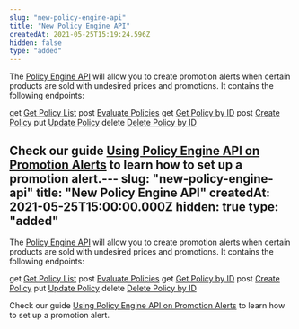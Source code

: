 ```yaml
---
slug: "new-policy-engine-api"
title: "New Policy Engine API"
createdAt: 2021-05-25T15:19:24.596Z
hidden: false
type: "added"
---
```


The [Policy Engine API](https://developers.vtex.com/vtex-rest-api/reference/policy-engine-api-overview) will allow you to create promotion alerts when certain products are sold with undesired prices and promotions. It contains the following endpoints:

<span class="api pg-type type-get">get</span> [Get Policy List](https://developers.vtex.com/vtex-rest-api/reference/policy#policy_list)
<span class="api pg-type type-post">post</span> [Evaluate Policies](https://developers.vtex.com/vtex-rest-api/reference/policy#policy_evaluate)
<span class="api pg-type type-get">get</span> [Get Policy by ID](https://developers.vtex.com/vtex-rest-api/reference/policy#policy_get)
<span class="api pg-type type-post">post</span> [Create Policy](https://developers.vtex.com/vtex-rest-api/reference/policy#policy_createorupdate)
<span class="api pg-type type-put">put</span> [Update Policy](https://developers.vtex.com/vtex-rest-api/reference/policy#put_api-policy-engine-policies-id)
<span class="api pg-type type-delete">delete</span> [Delete Policy by ID](https://developers.vtex.com/vtex-rest-api/reference/policy#policy_delete)

Check our guide [Using Policy Engine API on Promotion Alerts](https://developers.vtex.com/vtex-rest-api/docs/using-policy-engine-api-on-promotion-alerts) to learn how to set up a promotion alert.---
slug: "new-policy-engine-api"
title: "New Policy Engine API"
createdAt: 2021-05-25T15:00:00.000Z
hidden: true
type: "added"
---

The [Policy Engine API](https://developers.vtex.com/vtex-rest-api/reference/policy-engine-api-overview) will allow you to create promotion alerts when certain products are sold with undesired prices and promotions. It contains the following endpoints:

<span class="api pg-type type-get">get</span> [Get Policy List](https://developers.vtex.com/vtex-rest-api/reference/policy#policy_list)
<span class="api pg-type type-post">post</span> [Evaluate Policies](https://developers.vtex.com/vtex-rest-api/reference/policy#policy_evaluate)
<span class="api pg-type type-get">get</span> [Get Policy by ID](https://developers.vtex.com/vtex-rest-api/reference/policy#policy_get)
<span class="api pg-type type-post">post</span> [Create Policy](https://developers.vtex.com/vtex-rest-api/reference/policy#policy_createorupdate)
<span class="api pg-type type-put">put</span> [Update Policy](https://developers.vtex.com/vtex-rest-api/reference/policy#put_api-policy-engine-policies-id)
<span class="api pg-type type-delete">delete</span> [Delete Policy by ID](https://developers.vtex.com/vtex-rest-api/reference/policy#policy_delete)

Check our guide [Using Policy Engine API on Promotion Alerts](https://developers.vtex.com/vtex-rest-api/docs/using-policy-engine-api-on-promotion-alerts) to learn how to set up a promotion alert.